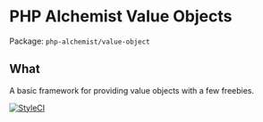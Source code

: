 # PHP Alchemist Value Objects
Package: `php-alchemist/value-object`

## What
A basic framework for providing value objects with a few freebies.

[![StyleCI](https://github.styleci.io/repos/1008463665/shield?branch=master)](https://github.styleci.io/repos/1008463665?branch=master)
